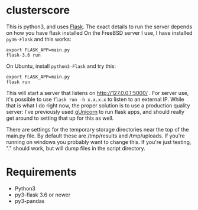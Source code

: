 # clusterscore  
This is python3, and uses [Flask](http://flask.pocoo.org/docs/1.0/).
The exact details to run the server depends on how you have flask installed
On the FreeBSD server I use, I have installed `py36-Flask` and this works:
```
export FLASK_APP=main.py
flask-3.6 run
```

On Ubuntu, install `python3-Flask` and try this:
```
export FLASK_APP=main.py
flask run
```

This will start a server that listens on http://127.0.0.1:5000/ .
For server use, it's possible to use `flask run -h x.x.x.x` to listen to an external IP. 
While that is what I do right now, the proper solution is to use a production quality server:
I've previously used [gUnicorn](https://gunicorn.org) to run flask apps, and should really
get around to setting that up for this as well.

There are settings for the temporary storage directories near the top of the main.py file. 
By default these are /tmp/results and /tmp/uploads.
If you're running on windows you probably want to change this. 
If you're just testing, "." should work, but will dump files in the script directory.

# Requirements
* Python3
* py3-flask 3.6 or newer
* py3-pandas
